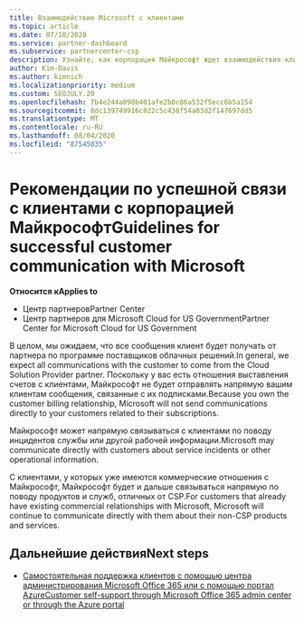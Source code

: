 ```yaml
---
title: Взаимодействие Microsoft с клиентами
ms.topic: article
ms.date: 07/10/2020
ms.service: partner-dashboard
ms.subservice: partnercenter-csp
description: Узнайте, как корпорация Майкрософт ждет взаимодействия клиентов между клиентами и партнерами в программе поставщика облачных решений.
author: Kim-Davis
ms.author: kimnich
ms.localizationpriority: medium
ms.custom: SEOJULY.20
ms.openlocfilehash: 7b4e244a090b401afe2b0c86a532f5ecc6b5a154
ms.sourcegitcommit: 8dc139749916c822c5c438f54a03d2f147697dd5
ms.translationtype: MT
ms.contentlocale: ru-RU
ms.lasthandoff: 08/04/2020
ms.locfileid: "87545835"
---
```

# <a name="guidelines-for-successful-customer-communication-with-microsoft"></a><span data-ttu-id="4f0af-103">Рекомендации по успешной связи с клиентами с корпорацией Майкрософт</span><span class="sxs-lookup"><span data-stu-id="4f0af-103">Guidelines for successful customer communication with Microsoft</span></span>

<span data-ttu-id="4f0af-104">**Относится к**</span><span class="sxs-lookup"><span data-stu-id="4f0af-104">**Applies to**</span></span>

-  <span data-ttu-id="4f0af-105">Центр партнеров</span><span class="sxs-lookup"><span data-stu-id="4f0af-105">Partner Center</span></span>
-  <span data-ttu-id="4f0af-106">Центр партнеров для Microsoft Cloud for US Government</span><span class="sxs-lookup"><span data-stu-id="4f0af-106">Partner Center for Microsoft Cloud for US Government</span></span>

<span data-ttu-id="4f0af-107">В целом, мы ожидаем, что все сообщения клиент будет получать от партнера по программе поставщиков облачных решений.</span><span class="sxs-lookup"><span data-stu-id="4f0af-107">In general, we expect all communications with the customer to come from the Cloud Solution Provider partner.</span></span> <span data-ttu-id="4f0af-108">Поскольку у вас есть отношения выставления счетов с клиентами, Майкрософт не будет отправлять напрямую вашим клиентам сообщения, связанные с их подписками.</span><span class="sxs-lookup"><span data-stu-id="4f0af-108">Because you own the customer billing relationship, Microsoft will not send communications directly to your customers related to their subscriptions.</span></span>

<span data-ttu-id="4f0af-109">Майкрософт может напрямую связываться с клиентами по поводу инцидентов службы или другой рабочей информации.</span><span class="sxs-lookup"><span data-stu-id="4f0af-109">Microsoft may communicate directly with customers about service incidents or other operational information.</span></span>

<span data-ttu-id="4f0af-110">С клиентами, у которых уже имеются коммерческие отношения с Майкрософт, Майкрософт будет и дальше связываться напрямую по поводу продуктов и служб, отличных от CSP.</span><span class="sxs-lookup"><span data-stu-id="4f0af-110">For customers that already have existing commercial relationships with Microsoft, Microsoft will continue to communicate directly with them about their non-CSP products and services.</span></span>

## <a name="next-steps"></a><span data-ttu-id="4f0af-111">Дальнейшие действия</span><span class="sxs-lookup"><span data-stu-id="4f0af-111">Next steps</span></span>

- [<span data-ttu-id="4f0af-112">Самостоятельная поддержка клиентов с помощью центра администрирования Microsoft Office 365 или с помощью портал Azure</span><span class="sxs-lookup"><span data-stu-id="4f0af-112">Customer self-support through Microsoft Office 365 admin center or through the Azure portal</span></span>](customer-self-support.md)